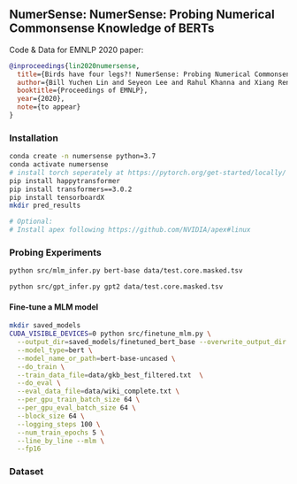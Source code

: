 ## NumerSense: NumerSense: Probing Numerical Commonsense Knowledge of BERTs

Code & Data for EMNLP 2020 paper:

```bibtex
@inproceedings{lin2020numersense,
  title={Birds have four legs?! NumerSense: Probing Numerical Commonsense Knowledge of Pre-trained Language Models},
  author={Bill Yuchen Lin and Seyeon Lee and Rahul Khanna and Xiang Ren}, 
  booktitle={Proceedings of EMNLP},
  year={2020},
  note={to appear}
}
```

### Installation 

```bash
conda create -n numersense python=3.7
conda activate numersense
# install torch seperately at https://pytorch.org/get-started/locally/ if needed
pip install happytransformer
pip install transformers==3.0.2
pip install tensorboardX
mkdir pred_results

# Optional:
# Install apex following https://github.com/NVIDIA/apex#linux
```

### Probing Experiments 

```bash
python src/mlm_infer.py bert-base data/test.core.masked.tsv
```

```bash
python src/gpt_infer.py gpt2 data/test.core.masked.tsv
```

#### Fine-tune a MLM model 
```bash
mkdir saved_models
CUDA_VISIBLE_DEVICES=0 python src/finetune_mlm.py \
  --output_dir=saved_models/finetuned_bert_base --overwrite_output_dir \
  --model_type=bert \
  --model_name_or_path=bert-base-uncased \
  --do_train \
  --train_data_file=data/gkb_best_filtered.txt  \
  --do_eval \
  --eval_data_file=data/wiki_complete.txt \
  --per_gpu_train_batch_size 64 \
  --per_gpu_eval_batch_size 64 \
  --block_size 64 \
  --logging_steps 100 \
  --num_train_epochs 5 \
  --line_by_line --mlm \
  --fp16
```

### Dataset

